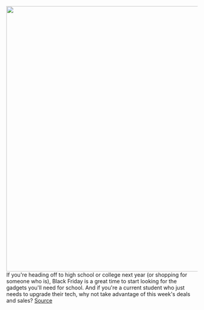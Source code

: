 <img src='https://cdn.vox-cdn.com/thumbor/cCnCyXvP0B4H2MBBbnlqDc65ZuM=/0x0:2040x1360/1200x800/filters:focal(857x517:1183x843)/cdn.vox-cdn.com/uploads/chorus_image/image/67873652/vpavic_200617_4067_0065.0.jpg' width='700px' /><br/>
If you're heading off to high school or college next year (or shopping for someone who is), Black Friday is a great time to start looking for the gadgets you'll need for school. And if you're a current student who just needs to upgrade their tech, why not take advantage of this week's deals and sales?
<a href='https://www.theverge.com/21591498/black-friday-student-tech-deals-laptops-headphones-cyber-monday'> Source <a/>